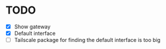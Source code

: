 # TODO

- [x] Show gateway
- [x] Default interface
- [ ] Tailscale package for finding the default interface is too big
